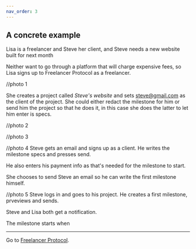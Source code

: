 ```yaml
---
nav_order: 3
---
```


## A concrete example

Lisa is a freelancer and Steve her client, and Steve needs a new website built for next month

Neither want to go through a platform that will charge expensive fees, so Lisa signs up to Freelancer Protocol as a freelancer.

//photo 1

She creates a project called _Steve's website_ and sets steve@gmail.com as the client of the project.
She could either redact the milestone for him or send him the project so that he does it, in this case she does the latter to let him enter is specs.

//photo 2

//photo 3

//photo 4
Steve gets an email and signs up as a client. He writes the milestone specs and presses send.

He also enters his payment info as that's needed for the milestone to start.

She chooses to send Steve an email so he can write the first milestone himself.

//photo 5
Steve logs in and goes to his project. He creates a first milestone, prveviews and sends.

Steve and Lisa both get a notification.

The milestone starts when

---

Go to [Freelancer Protocol](https://www.freelancerprotocol.com/).
